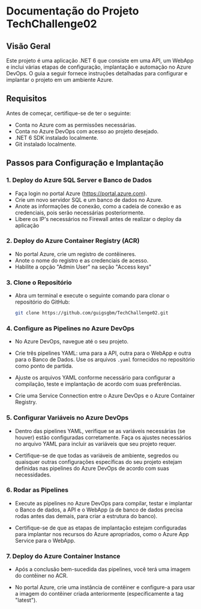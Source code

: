 # Documentação do Projeto TechChallenge02

## Visão Geral
Este projeto é uma aplicação .NET 6 que consiste em uma API, um WebApp e inclui várias etapas de configuração, implantação e automação no Azure DevOps. O guia a seguir fornece instruções detalhadas para configurar e implantar o projeto em um ambiente Azure.

## Requisitos
Antes de começar, certifique-se de ter o seguinte:
- Conta no Azure com as permissões necessárias.
- Conta no Azure DevOps com acesso ao projeto desejado.
- .NET 6 SDK instalado localmente.
- Git instalado localmente.

## Passos para Configuração e Implantação

### 1. Deploy do Azure SQL Server e Banco de Dados
- Faça login no portal Azure (https://portal.azure.com).
- Crie um novo servidor SQL e um banco de dados no Azure.
- Anote as informações de conexão, como a cadeia de conexão e as credenciais, pois serão necessárias posteriormente.
- Libere os IP's necessários no Firewall antes de realizar o deploy da aplicação

### 2. Deploy do Azure Container Registry (ACR)
- No portal Azure, crie um registro de contêineres.
- Anote o nome do registro e as credenciais de acesso.
- Habilite a opção "Admin User" na seção "Access keys"

### 3. Clone o Repositório
- Abra um terminal e execute o seguinte comando para clonar o repositório do GitHub:

  ```bash
  git clone https://github.com/guigsgbm/TechChallenge02.git

### 4. Configure as Pipelines no Azure DevOps

- No Azure DevOps, navegue até o seu projeto.

- Crie três pipelines YAML: uma para a API, outra para o WebApp e outra para o Banco de Dados. Use os arquivos `.yaml` fornecidos no repositório como ponto de partida.

- Ajuste os arquivos YAML conforme necessário para configurar a compilação, teste e implantação de acordo com suas preferências.

- Crie uma Service Connection entre o Azure DevOps e o Azure Container Registry.

### 5. Configurar Variáveis no Azure DevOps

- Dentro das pipelines YAML, verifique se as variáveis necessárias (se houver) estão configuradas corretamente. Faça os ajustes necessários no arquivo YAML para incluir as variáveis que seu projeto requer.

- Certifique-se de que todas as variáveis de ambiente, segredos ou quaisquer outras configurações específicas do seu projeto estejam definidas nas pipelines do Azure DevOps de acordo com suas necessidades.

### 6. Rodar as Pipelines

- Execute as pipelines no Azure DevOps para compilar, testar e implantar o Banco de dados, a API e o WebApp (a de banco de dados precisa rodas antes das demais, para criar a estrutura do banco).

- Certifique-se de que as etapas de implantação estejam configuradas para implantar nos recursos do Azure apropriados, como o Azure App Service para o WebApp.

### 7. Deploy do Azure Container Instance

- Após a conclusão bem-sucedida das pipelines, você terá uma imagem do contêiner no ACR.

- No portal Azure, crie uma instância de contêiner e configure-a para usar a imagem do contêiner criada anteriormente (especificamente a tag "latest").
